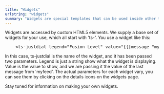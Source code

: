 ```yaml
---
title: "Widgets"
urlstring: "widgets"
summary: "Widgets are special templates that can be used inside other templates to show custom gauges and buttons"
---
```



Widgets are accessed by custom HTML5 elements.
We supply a base set of widgets for your use, which all start with 'ts-'.
You use a widget like this: 

<pre>
	&lt;ts-justdial legend=&quot;Fusion Level&quot; value=&quot;{{|message &quot;myfeed&quot;}}&quot;&gt;&lt;/ts-justdial&gt;
</pre>

In this case, ts-justdial is the name of the widget, and it has been passed two parameters. Legend is just a string show what the widget is displaying. Value is the value to show, and we are passing it the value of the last message from 'myfeed'. The actual parameters for each widget vary, you can see them by clicking on the details icons  on the widgets page.

Stay tuned for information on making your own widgets.